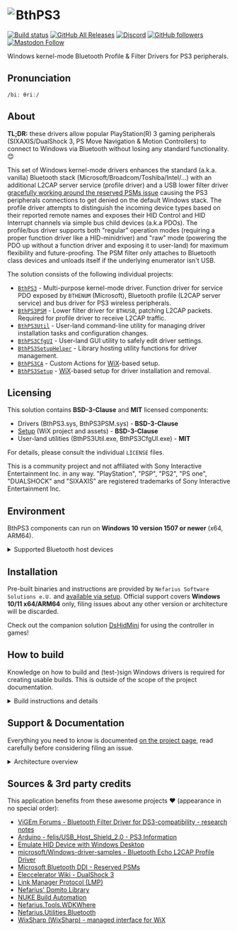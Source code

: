 # <img src="icon.png" align="left" />BthPS3

[![Build status](https://ci.appveyor.com/api/projects/status/lna6ewnbck5diu6l/branch/master?svg=true)](https://ci.appveyor.com/project/nefarius/bthps3/branch/master)
[![GitHub All Releases](https://img.shields.io/github/downloads/ViGEm/BthPS3/total)](https://somsubhra.github.io/github-release-stats/?username=ViGEm&repository=BthPS3)
[![Discord](https://img.shields.io/discord/346756263763378176.svg)](https://discord.nefarius.at)
[![GitHub followers](https://img.shields.io/github/followers/nefarius.svg?style=social&label=Follow)](https://github.com/nefarius)
[![Mastodon Follow](https://img.shields.io/mastodon/follow/109321120351128938?domain=https%3A%2F%2Ffosstodon.org%2F&style=social)](https://fosstodon.org/@Nefarius)

Windows kernel-mode Bluetooth Profile & Filter Drivers for PS3 peripherals.

## Pronunciation

`/biː θriː/`

## About

**TL;DR:** these drivers allow popular PlayStation(R) 3 gaming peripherals (SIXAXIS/DualShock 3, PS Move Navigation & Motion Controllers) to connect to Windows via Bluetooth without losing any standard functionality. 😊

This set of Windows kernel-mode drivers enhances the standard (a.k.a. vanilla) Bluetooth stack (Microsoft/Broadcom/Toshiba/Intel/...) with an additional L2CAP server service (profile driver) and a USB lower filter driver [gracefully working around the reserved PSMs issue](https://nadavrub.wordpress.com/2015/07/17/simulate-hid-device-with-windows-desktop/) causing the PS3 peripherals connections to get denied on the default Windows stack. The profile driver attempts to distinguish the incoming device types based on their reported remote names and exposes their HID Control and HID Interrupt channels via simple bus child devices (a.k.a PDOs). The profile/bus driver supports both "regular" operation modes (requiring a proper function driver like a HID-minidriver) and "raw" mode (powering the PDO up without a function driver and exposing it to user-land) for maximum flexibility and future-proofing. The PSM filter only attaches to Bluetooth class devices and unloads itself if the underlying enumerator isn't USB.

The solution consists of the following individual projects:

- [`BthPS3`](/BthPS3) - Multi-purpose kernel-mode driver. Function driver for service PDO exposed by `BTHENUM` (Microsoft), Bluetooth profile (L2CAP server service) and bus driver for PS3 wireless peripherals.
- [`BthPS3PSM`](/BthPS3PSM) - Lower filter driver for `BTHUSB`, patching L2CAP packets. Required for profile driver to receive L2CAP traffic.
- [`BthPS3Util`](/BthPS3Util) - User-land command-line utility for managing driver installation tasks and configuration changes.
- [`BthPS3CfgUI`](/BthPS3CfgUI) - User-land GUI utility to safely edit driver settings.
- [`BthPS3SetupHelper`](/BthPS3SetupHelper) - Library hosting utility functions for driver management.
- [`BthPS3CA`](/Setup/BthPS3CA) - Custom Actions for [WiX](https://wixtoolset.org/)-based setup.
- [`BthPS3Setup`](/Setup) - [WiX](https://wixtoolset.org/)-based setup for driver installation and removal.

## Licensing

This solution contains **BSD-3-Clause** and **MIT** licensed components:

- Drivers (BthPS3.sys, BthPS3PSM.sys) - **BSD-3-Clause**
- [Setup](/Setup) (WiX project and assets) - **BSD-3-Clause**
- User-land utilities (BthPS3Util.exe, BthPS3CfgUI.exe) - **MIT**

For details, please consult the individual `LICENSE` files.

This is a community project and not affiliated with Sony Interactive Entertainment Inc. in any way. "PlayStation", "PSP", "PS2", "PS one", "DUALSHOCK" and "SIXAXIS" are registered trademarks of Sony Interactive Entertainment Inc.

## Environment

BthPS3 components can run on **Windows 10 version 1507 or newer** (x64, ARM64).

<details>

<summary>Supported Bluetooth host devices</summary>

## Supported Bluetooth host devices

The BthPS3 profile driver and supported devices have been tested successfully with host devices following [Link Manager Protocol (LMP)](https://www.bluetooth.com/specifications/assigned-numbers/link-manager/) core specification
version **3** (which equals **Bluetooth 2.0 + EDR**) and higher. Anything lower than that is not advised and not supported. Check your particular chip firmware version in Device Manager prior to installing the drivers:

![MB0xeRakoP.png](docs/MB0xeRakoP.png)

When loaded onto an unsupported host radio, device boot will fail with `STATUS_DEVICE_POWER_FAILURE`:

![P37N2cgWdG.png](docs/P37N2cgWdG.png)

For a list of tested devices [consult the extended documentation](https://docs.nefarius.at/projects/BthPS3/Compatible-Bluetooth-Devices/).

### Link Manager Versions

| LMP | Bluetooth Version   |
| --- | ------------------- |
| 0   | Bluetooth 1.0b      |
| 1   | Bluetooth 1.1       |
| 2   | Bluetooth 1.2       |
| 3   | Bluetooth 2.0 + EDR |
| 4   | Bluetooth 2.1 + EDR |
| 5   | Bluetooth 3.0 + HS  |
| 6   | Bluetooth 4.0       |
| 7   | Bluetooth 4.1       |
| 8   | Bluetooth 4.2       |
| 9   | Bluetooth 5         |
| 10  | Bluetooth 5.1       |
| 11  | Bluetooth 5.2       |

</details>

## Installation

Pre-built binaries and instructions are provided by `Nefarius Software Solutions e.U.` and [available via setup](https://github.com/nefarius/BthPS3/releases/latest). Official support covers **Windows 10/11 x64/ARM64** only, filing issues about any other version or architecture will be discarded.

Check out the companion solution [DsHidMini](https://github.com/nefarius/DsHidMini) for using the controller in games!

## How to build

Knowledge on how to build and (test-)sign Windows drivers is required for creating usable builds. This is outside of the scope of the project documentation.

<details>

<summary>Build instructions and details</summary>

### Prerequisites

- [Step 1: Install Visual Studio 2022](https://learn.microsoft.com/en-us/windows-hardware/drivers/download-the-wdk#download-icon-step-1-install-visual-studio-2022)
  - On the `Workloads` tab under `Desktop & Mobile` select *at least* `.NET desktop development` and `Desktop development with C++`.  
    ![workloads.png](assets/workloads.png)
  - On the `Individual components` tab search for and select the `Spectre-mitigate libs (Latest)` for all architectures you wish to build for.  
    ![components.png](assets/components.png)
- [Step 2: Install Windows 11, version 22H2 SDK](https://learn.microsoft.com/en-us/windows-hardware/drivers/download-the-wdk#download-icon-step-2-install-windows-11-version-22h2-sdk)
- [Step 3: Install Windows 11, version 22H2 WDK](https://learn.microsoft.com/en-us/windows-hardware/drivers/download-the-wdk#download-icon-step-3-install-windows-11-version-22h2-wdk)
- [Step 4: Install the WiX Toolset **v3.14.0.6526**](https://wixtoolset.org/releases/v3-14-0-6526/) (or newer)
- [Step 5: Setup and build Microsoft DMF](https://github.com/Microsoft/DMF/blob/master/Dmf/Documentation/Driver%20Module%20Framework.md#simplifying-compilation-and-linking-with-dmf)
- [Step 6: Setup and build Domito](https://git.nefarius.at/nefarius/Domito#how-to-use)

You can build individual projects of the solution within Visual Studio.

### Branches

The project uses the following branch strategies:

- `master` - stable code base, in sync with tagged public releases
- `devel` - work-in-progress changes, mostly bigger changes spanning a couple PRs

### Build artifacts

Tagged CI builds get mirrored [to the buildbot web server](https://buildbot.nefarius.at/builds/BthPS3/), use at your own risk, no support provided whatsoever!

</details>

## Support & Documentation

Everything you need to know is documented [on the project page](https://docs.nefarius.at/projects/BthPS3/), read carefully before considering filing an issue.

<details>

<summary>Architecture overview</summary>

## Device tree

Below representation attempts to visualize the relationships between the drivers and devices involved (near host hardware on the bottom, towards exposed child devices on top):

```text
     +----------------------+                                +----------------------+
     |    Navigation PDO    +<----------+         +--------->+      Motion PDO      |
     +----------------------+           |         |          +----------------------+
                                        |         |
                                        |         |
                                        |         |
                                        |         |
                                        |         |
+----------------------+          +-----+---------+------+         +----------------------+
|      SIXAXIS PDO     +<---------+ Profile & Bus Driver +-------->+     Wireless PDO     |
+----------------------+          |     (BthPS3.sys)     |         +----------------------+
                                  +----------+-----------+
                                             ^
                                             |
                                             v
                                  +----------+-----------+
                                  | Bluetooth Enumerator |
                                  |    (bthenum.sys)     |
                                  +----------+-----------+
                                             ^
                                             |
                                             v
                                  +----------+-----------+
                                  |     bthport.sys      |
                                  +----------+-----------+
                                             ^
                                             |
                                             v
                                  +----------+-----------+
                                  |      bthusb.sys      |
                                  +----------+-----------+
                                             ^
                                             |
                                             v
                                  +----------+-----------+
                                  | BthPS3PSM.sys filter |
                                  +----------+-----------+
                                             ^
                                             |
                                             v
                                  +----------+-----------+
                                  |       USB Stack      |
                                  +----------+-----------+
                                             ^
                                             |
                                             v
                                  +----------+-----------+
                                  | USB Bluetooth dongle |
                                  +----------------------+

```

</details>

## Sources & 3rd party credits

This application benefits from these awesome projects ❤ (appearance in no special order):

- [ViGEm Forums - Bluetooth Filter Driver for DS3-compatibility - research notes](./Research)
- [Arduino - felis/USB_Host_Shield_2.0 - PS3 Information](https://github.com/felis/USB_Host_Shield_2.0/wiki/PS3-Information#Bluetooth)
- [Emulate HID Device with Windows Desktop](https://nadavrub.wordpress.com/2015/07/17/simulate-hid-device-with-windows-desktop/)
- [microsoft/Windows-driver-samples - Bluetooth Echo L2CAP Profile Driver](https://github.com/Microsoft/Windows-driver-samples/tree/master/bluetooth/bthecho)
- [Microsoft Bluetooth DDI - Reserved PSMs](https://docs.microsoft.com/en-us/windows-hardware/drivers/ddi/bthddi/ns-bthddi-_brb_psm#members)
- [Eleccelerator Wiki - DualShock 3](http://eleccelerator.com/wiki/index.php?title=DualShock_3)
- [Link Manager Protocol (LMP)](https://www.bluetooth.com/specifications/assigned-numbers/link-manager/)
- [Nefarius' Domito Library](https://git.nefarius.at/nefarius/Domito)
- [NUKE Build Automation](https://nuke.build/)
- [Nefarius.Tools.WDKWhere](https://github.com/nefarius/wdkwhere)
- [Nefarius.Utilities.Bluetooth](https://github.com/nefarius/Nefarius.Utilities.Bluetooth)
- [WixSharp (WixSharp) - managed interface for WiX](https://github.com/oleg-shilo/wixsharp)
